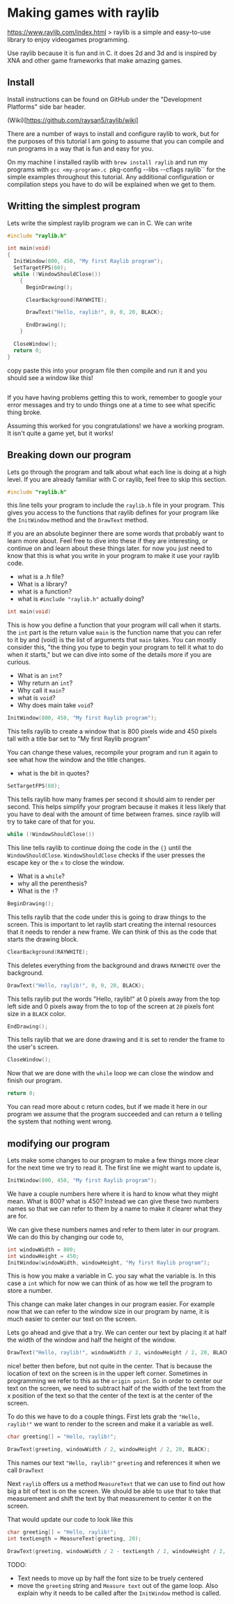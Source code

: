 # Making games with raylib

https://www.raylib.com/index.html > raylib is a simple and easy-to-use
library to enjoy videogames programming.

<Why use raylib> Use raylib because it is fun and in C. it does 2d and
3d and is inspired by XNA and other game frameworks that make amazing
games.  </Why>

## Install

Install instructions can be found on GitHub under the "Development
Platforms" side bar header.

(Wiki)[https://github.com/raysan5/raylib/wiki]

There are a number of ways to install and configure raylib to work,
but for the purposes of this tutorial I am going to assume that you
can compile and run programs in a way that is fun and easy for you.

On my machine I installed raylib with `brew install raylib` and run my
programs with `gcc <my-program>.c `pkg-config --libs --cflags raylib``
for the simple examples throughout this tutorial. Any additional
configuration or compilation steps you have to do will be explained
when we get to them.

## Writting the simplest program

Lets write the simplest raylib program we can in C. We can write


```c
#include "raylib.h"

int main(void)
{
  InitWindow(800, 450, "My first Raylib program");
  SetTargetFPS(60);
  while (!WindowShouldClose())
    {
      BeginDrawing();

      ClearBackground(RAYWHITE);

      DrawText("Hello, raylib!", 0, 0, 20, BLACK);

      EndDrawing();
    }

  CloseWindow();
  return 0;
}

```

copy paste this into your program file then compile and run it and you
should see a window like this!

<image of the program that this creates>

If you have having problems getting this to work, remember to google
your error messages and try to undo things one at a time to see what
specific thing broke.

Assuming this worked for you congratulations! we have a working
program. It isn't quite a game yet, but it works!

## Breaking down our program

Lets go through the program and talk about what each line is doing at
a high level. If you are already familiar with C or raylib, feel free
to skip this section.

```c
#include "raylib.h"
```

this line tells your program to include the `raylib.h` file in your
program. This gives you access to the functions that raylib defines
for your program like the `InitWindow` method and the `DrawText`
method.

If you are an absolute beginner there are some words that probably
want to learn more about. Feel free to dive into these if they are
interesting, or continue on and learn about these things later. for
now you just need to know that this is what you write in your program
to make it use your raylib code.

- what is a .h file?
- What is a library?
- what is a function?
- what is `#include "raylib.h"` actually doing?

```c
int main(void)
```

This is how you define a function that your program will call when it
starts. the `int` part is the return value `main` is the function name
that you can refer to it by and (void) is the list of arguments that
`main` takes. You can mostly consider this, "the thing you type to
begin your program to tell it what to do when it starts," but we can
dive into some of the details more if you are curious.

- What is an `int`?
- Why return an `int`?
- Why call it `main`?
- what is `void`?
- Why does main take `void`?

```c
InitWindow(800, 450, "My first Raylib program");
```

This tells raylib to create a window that is 800 pixels wide and 450
pixels tall with a title bar set to "My first Raylib program"

<picture showing the title bar>

You can change these values, recompile your program and run it again to see what how the window and the title changes.

- what is the bit in quotes?


```c
SetTargetFPS(60);
```

This tells raylib how many frames per second it should aim to render per second. This helps simplify your program because it makes it less likely that you have to deal with the amount of time between frames. since raylib will try to take care of that for you.

```c
while (!WindowShouldClose())
```

This line tells raylib to continue doing the code in the `{}` until the `WindowShouldClose`. `WindowShouldClose` checks if the user presses the escape key or the `x` to close the window.

- What is a `while`?
- why all the perenthesis?
- What is the `!`?

```c
BeginDrawing();
```

This tells raylib that the code under this is going to draw things to the screen. This is important to let raylib start creating the internal resources that it needs to render a new frame. We can think of this as the code that starts the drawing block.

```c
ClearBackground(RAYWHITE);
```

This deletes everything from the background and draws `RAYWHITE` over the background.

```c
DrawText("Hello, raylib!", 0, 0, 20, BLACK);
```

This tells raylib put the words "Hello, raylib!" at 0 pixels away from the top left side and 0 pixels away from the to top of the screen at `20` pixels font size in a `BLACK` color.


```c
EndDrawing();
```

This tells raylib that we are done drawing and it is set to render the frame to the user's screen.

```c
CloseWindow();
```

Now that we are done with the `while` loop we can close the window and finish our program.

```c
return 0;
```

You can read more about c return codes, but if we made it here in our program we assume that the program succeeded and can return a `0` telling the system that nothing went wrong.

## modifying our program

Lets make some changes to our program to make a few things more clear for the next time we try to read it. The first line we might want to update is,

```c
InitWindow(800, 450, "My first Raylib program");
```

We have a couple numbers here where it is hard to know what they might mean. What is 800? what is 450? Instead we can give these two numbers names so that we can refer to them by a name to make it clearer what they are for.

We can give these numbers names and refer to them later in our program. We can do this by changing our code to,

```c
int windowWidth = 800;
int windowHeight = 450;
InitWindow(windowWidth, windowHeight, "My first Raylib program");
```

This is how you make a variable in C. you say what the variable is. In this case a `int` which for now we can think of as how we tell the program to store a number.

This change can make later changes in our program easier. For example now that we can refer to the window size in our program by name, it is much easier to center our text on the screen.

Lets go ahead and give that a try. We can center our text by placing it at half the width of the window and half the height of the window.

```c
DrawText("Hello, raylib!", windowWidth / 2, windowHeight / 2, 20, BLACK);
```
<offcenter text image>

nice! better then before, but not quite in the center. That is because the location of text on the screen is in the upper left corner. Sometimes in programming we refer to this as the `origin point`. So in order to center our text on the screen, we need to subtract half of the width of the text from the x position of the text so that the center of the text is at the center of the screen.

To do this we have to do a couple things. First lets grab the `"Hello, raylib!"` we want to render to the screen and make it a variable as well.
```c
char greeting[] = "Hello, raylib!";

DrawText(greeting, windowWidth / 2, windowHeight / 2, 20, BLACK);
```

This names our text `"Hello, raylib!"` `greeting` and references it when we call `DrawText`

Next `raylib` offers us a method `MeasureText` that we can use to find out how big a bit of text is on the screen. We should be able to use that to take that measurement and shift the text by that measurement to center it on the screen.

That would update our code to look like this

```c
char greeting[] = "Hello, raylib!";
int textLength = MeasureText(greeting, 20);

DrawText(greeting, windowWidth / 2 - textLength / 2, windowHeight / 2, 20, BLACK);
```

TODO:
- Text needs to move up by half the font size to be truely centered
- move the `greeting` string and `Measure text` out of the game loop. Also explain why it needs to be called after the `InitWindow` method is called.
